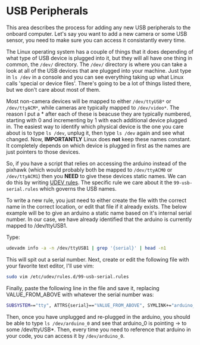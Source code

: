 # USB Peripherals

This area describes the process for adding any new USB peripherals to the onboard computer. Let's say you want to add a new camera or some USB sensor, you need to make sure you can access it consistantly every time.

The Linux operating system has a couple of things that it does depending of what type of USB device is plugged into it, but they will all have one thing in common, the `/dev/` directory. The `/dev/` directory is where you can take a look at all of the USB devices that are plugged into your machine. Just type in `ls /dev` in a console and you can see everything taking up what Linux calls 'special or device files'. There's going to be a lot of things listed there, but we don't care about most of them. 

Most non-camera devices will be mapped to either `/dev/ttyUSB*` or `/dev/ttyACM*`, while cameras are typically mapped to `/dev/video*`. The reason I put a * after each of these is beacuse they are typically numbered, starting with 0 and incrementing by 1 with each additional device plugged in. The easiest way to identify which physical device is the one you care about is to type `ls /dev`, unplug it, then type `ls /dev` again and see what changed.  Now, **IMPORTANTLY** Linux does **not** keep these names constant. It completely depends on which device is plugged in first as the names are just pointers to those devices. 

So, if you have a script that relies on accessing the arduino instead of the pixhawk (which would probably both be mapped to `/dev/ttyACM0` or `/dev/ttyACM1`) then you **NEED** to give these devices static names. We can do this by writing [UDEV rules](https://linuxconfig.org/tutorial-on-how-to-write-basic-udev-rules-in-linux). The specific rule we care about it the `99-usb-serial.rules` which governs the USB names. 

To write a new rule, you just need to either create the file with the correct name in the correct location, or edit that file if it already exists. The below example will be to give an arduino a static name based on it's internal serial number. In our case, we have already identified that the arduino is currently mapped to /dev/ttyUSB1.

Type:
```bash
udevadm info -a -n /dev/ttyUSB1 | grep '{serial}' | head -n1
```

This will spit out a serial number. Next, create or edit the following file with your favorite text editor, I'll use vim:
```bash
sudo vim /etc/udev/rules.d/99-usb-serial.rules
```

Finally, paste the following line in the file and save it, replacing VALUE_FROM_ABOVE with whatever the serial number was:
```bash
SUBSYSTEM=="tty", ATTRS{serial}=="VALUE_FROM_ABOVE", SYMLINK+="arduino_0"
```

Then, once you have unplugged and re-plugged in the arduino, you should be able to type `ls /dev/arduino_0` and see that arduino_0 is pointing -> to some /dev/ttyUSB*. Then, every time you need to reference that arduino in your code, you can access it by `/dev/arduino_0`.

